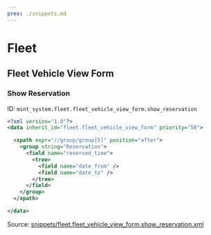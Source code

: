 ```yaml
---
prev: ./snippets.md
---
```

# Fleet
## Fleet Vehicle View Form  
### Show Reservation  
ID: `mint_system.fleet.fleet_vehicle_view_form.show_reservation`  
```xml
<?xml version="1.0"?>
<data inherit_id="fleet.fleet_vehicle_view_form" priority="50">

  <xpath expr="//group/group[5]" position="after">
    <group string="Reservation">
      <field name="reserved_time">
        <tree>
          <field name="date_from" />
          <field name="date_to" />
        </tree>
      </field>
    </group>
  </xpath>

</data>
```
Source: [snippets/fleet.fleet_vehicle_view_form.show_reservation.xml](https://github.com/Mint-System/Odoo-Development/tree/14.0/snippets/fleet.fleet_vehicle_view_form.show_reservation.xml)


